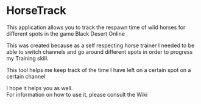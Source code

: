 # HorseTrack
This application allows you to track the respawn time of wild horses for different spots in the game Black Desert Online 

This was created because as a self respecting horse trainer I needed to be able to switch channels and go around different spots in order to progress my Training skill.

This tool helps me keep track of the time I have left on a certain spot on a certain channel

I hope it helps you as well.  
For information on how to use it, please consult the Wiki
